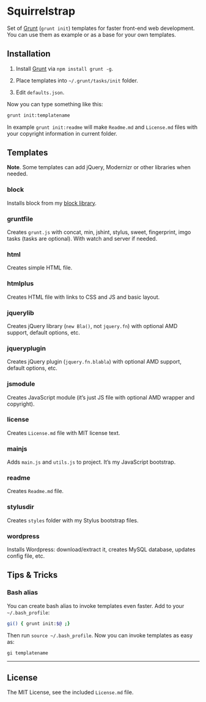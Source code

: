 # Squirrelstrap

Set of [Grunt](https://github.com/gruntjs/grunt) (`grunt init`) templates for faster front-end web development. You can use them as example or as a base for your own templates.


## Installation

1. Install [Grunt](https://github.com/gruntjs/grunt) via `npm install grunt -g`.

1. Place templates into `~/.grunt/tasks/init` folder.

1. Edit `defaults.json`.

Now you can type something like this:

```bash
grunt init:templatename
```

In example `grunt init:readme` will make `Readme.md` and `License.md` files with your copyright information in current folder.


## Templates

**Note**. Some templates can add jQuery, Modernizr or other libraries when needed.

### block

Installs block from my [block library](https://github.com/sapegin/squirrelstrap/tree/master/grunt/tasks/init/_blocks).

### gruntfile

Creates `grunt.js` with concat, min, jshint, stylus, sweet, fingerprint, imgo tasks (tasks are optional). With watch and server if needed.

### html

Creates simple HTML file.

### htmlplus

Creates HTML file with links to CSS and JS and basic layout.

### jquerylib

Creates jQuery library (`new Bla()`, not `jquery.fn`) with optional AMD support, default options, etc.

### jqueryplugin

Creates jQuery plugin (`jquery.fn.blabla`) with optional AMD support, default options, etc.

### jsmodule

Creates JavaScript module (it’s just JS file with optional AMD wrapper and copyright).

### license

Creates `License.md` file with MIT license text.

### mainjs

Adds `main.js` and `utils.js` to project. It’s my JavaScript bootstrap.

### readme

Creates `Readme.md` file.

### stylusdir

Creates `styles` folder with my Stylus bootstrap files.

### wordpress

Installs Wordpress: download/extract it, creates MySQL database, updates config file, etc.


## Tips & Tricks

### Bash alias

You can create bash alias to invoke templates even faster. Add to your `~/.bash_profile`:

```bash
gi() { grunt init:$@ ;}
```

Then run `source ~/.bash_profile`. Now you can invoke templates as easy as:

```bash
gi templatename
```


---

## License

The MIT License, see the included `License.md` file.